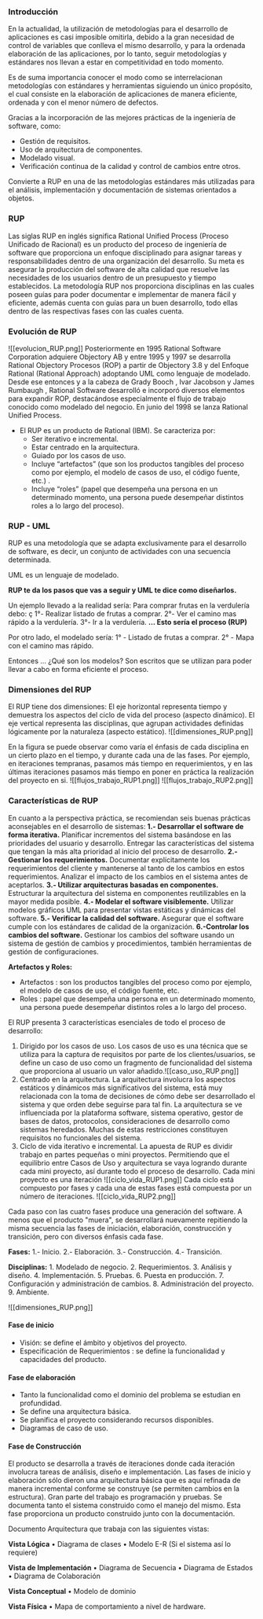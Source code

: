 ### Introducción

En la actualidad, la utilización de metodologías para el desarrollo de aplicaciones es casi imposible omitirla, debido a la gran necesidad de control de variables que conlleva el mismo desarrollo, y para la ordenada elaboración de las aplicaciones, por lo tanto, seguir metodologías y estándares nos llevan a estar en competitividad en todo momento.

Es de suma importancia conocer el modo como se interrelacionan metodologías con estándares y herramientas siguiendo un único propósito, el cual consiste en la elaboración de aplicaciones de manera eficiente, ordenada y con el menor número de defectos. 

Gracias a la incorporación de las mejores prácticas de la ingeniería de software, como: 
- Gestión de requisitos. 
- Uso de arquitectura de componentes. 
- Modelado visual. 
- Verificación continua de la calidad y control de cambios entre otros.

Convierte a RUP en una de las metodologías estándares más utilizadas para el análisis, implementación y documentación de sistemas orientados a objetos. 

### RUP 

Las siglas RUP en inglés significa Rational Unified Process (Proceso Unificado de Racional) es un producto del proceso de ingeniería de software que proporciona un enfoque disciplinado para asignar tareas y responsabilidades dentro de una organización del desarrollo. Su meta es asegurar la producción del software de alta calidad que resuelve las necesidades de los usuarios dentro de un presupuesto y tiempo establecidos. 
La metodología RUP nos proporciona disciplinas en las cuales poseen guías para poder documentar e implementar de manera fácil y eficiente, además cuenta con guías para un buen desarrollo, todo ellas dentro de las respectivas fases con las cuales cuenta. 

### Evolución de RUP

![[evolucion_RUP.png]]
Posteriormente en 1995 Rational Software Corporation adquiere Objectory AB y entre 1995 y 1997 se desarrolla Rational Objectory Procesos (ROP) a partir de Objectory 3.8 y del Enfoque Rational (Rational Approach) adoptando UML como lenguaje de modelado. 
Desde ese entonces y a la cabeza de Grady Booch , Ivar Jacobson y James Rumbaugh , Rational Software desarrolló e incorporó diversos elementos para expandir ROP, destacándose especialmente el flujo de trabajo conocido como modelado del negocio. En junio del 1998 se lanza Rational Unified Process. 

- El RUP es un producto de Rational (IBM). Se caracteriza por: 
	- Ser iterativo e incremental. 
	- Estar centrado en la arquitectura. 
	- Guiado por los casos de uso. 
	- Incluye “artefactos” (que son los productos tangibles del proceso como por ejemplo, el modelo de casos de uso, el código fuente, etc.) . 
	- Incluye “roles” (papel que desempeña una persona en un determinado momento, una persona puede desempeñar distintos roles a lo largo del proceso).

### RUP - UML

RUP es una metodología que se adapta exclusivamente para el desarrollo de software, es decir, un conjunto de actividades con una secuencia determinada. 

UML es un lenguaje de modelado.

**RUP te da los pasos que vas a seguir y UML te dice como diseñarlos.**

Un ejemplo llevado a la realidad sería: 
	Para comprar frutas en la verdulería debo: ç
	1°- Realizar listado de frutas a comprar. 
	2°- Ver el camino mas rápido a la verdulería. 3°- 
	Ir a la verdulería. 
**… Esto sería el proceso (RUP)**

Por otro lado, el modelado sería:
	1° - Listado de frutas a comprar. 
	2° - Mapa con el camino mas rápido. 

Entonces … 
¿Qué son los modelos? Son escritos que se utilizan para poder llevar a cabo en forma eficiente el proceso. 

### Dimensiones del RUP

El RUP tiene dos dimensiones: 
El eje horizontal representa tiempo y demuestra los aspectos del ciclo de vida del proceso (aspecto dinámico). 
El eje vertical representa las disciplinas, que agrupan actividades definidas lógicamente por la naturaleza (aspecto estático). 
![[dimensiones_RUP.png]]

En la figura se puede observar como varía el énfasis de cada disciplina en un cierto plazo en el tiempo, y durante cada una de las fases. Por ejemplo, en iteraciones tempranas, pasamos más tiempo en requerimientos, y en las últimas iteraciones pasamos más tiempo en poner en práctica la realización del proyecto en si. 
![[flujos_trabajo_RUP1.png]]
![[flujos_trabajo_RUP2.png]]

### Características de RUP

En cuanto a la perspectiva práctica, se recomiendan seis buenas prácticas aconsejables en el desarrollo de sistemas: 
**1.- Desarrollar el software de forma iterativa.** 
	Planificar incrementos del sistema basándose en las prioridades del usuario y desarrollo. Entregar las características del sistema que tengan la más alta prioridad al inicio del proceso de desarrollo. 
**2.- Gestionar los requerimientos.** 
	Documentar explícitamente los requerimientos del cliente y mantenerse al tanto de los cambios en estos requerimientos. Analizar el impacto de los cambios en el sistema antes de aceptarlos. 
**3.- Utilizar arquitecturas basadas en componentes.** 
	Estructurar la arquitectura del sistema en componentes reutilizables en la mayor medida posible. 
**4.- Modelar el software visiblemente.** 
	Utilizar modelos gráficos UML para presentar vistas estáticas y dinámicas del software. 
**5.- Verificar la calidad del software.** 
	Asegurar que el software cumple con los estándares de calidad de la organización. 
**6.-Controlar los cambios del software.** 
	Gestionar los cambios del software usando un sistema de gestión de cambios y procedimientos, también herramientas de gestión de configuraciones. 

**Artefactos y Roles:**
- Artefactos : son los productos tangibles del proceso como por ejemplo, el modelo de casos de uso, el código fuente, etc.
- Roles : papel que desempeña una persona en un determinado momento, una persona puede desempeñar distintos roles a lo largo del proceso.

El RUP presenta 3 características esenciales de todo el proceso de desarrollo:
1. Dirigido por los casos de uso. 
	Los casos de uso es una técnica que se utiliza para la captura de requisitos por parte de los clientes/usuarios, se define un caso de uso como un fragmento de funcionalidad del sistema que proporciona al usuario un valor añadido.![[caso_uso_RUP.png]]
2. Centrado en la arquitectura.
	La arquitectura involucra los aspectos estáticos y dinámicos más significativos del sistema, está muy relacionada con la toma de decisiones de cómo debe ser desarrollado el sistema y que orden debe seguirse para tal fin. La arquitectura se ve influenciada por la plataforma software, sistema operativo, gestor de bases de datos, protocolos, consideraciones de desarrollo como sistemas heredados. Muchas de estas restricciones constituyen requisitos no funcionales del sistema. 
3. Ciclo de vida iterativo e incremental.
	La apuesta de RUP es dividir trabajo en partes pequeñas o mini proyectos. Permitiendo que el equilibrio entre Casos de Uso y arquitectura se vaya logrando durante cada mini proyecto, así durante todo el proceso de desarrollo.
	Cada mini proyecto es una iteración ![[ciclo_vida_RUP1.png]]
	Cada ciclo está compuesto por fases y cada una de estas fases está compuesta por un número de iteraciones. ![[ciclo_vida_RUP2.png]]


Cada paso con las cuatro fases produce una generación del software. A menos que el producto "muera", se desarrollará nuevamente repitiendo la misma secuencia las fases de iniciación, elaboración, construcción y transición, pero con diversos énfasis cada fase.

**Fases:**
	1.- Inicio.
	2.- Elaboración. 
	3.- Construcción. 
	4.- Transición.

**Disciplinas:**
	1. Modelado de negocio. 
	2. Requerimientos. 
	3. Análisis y diseño. 
	4. Implementación. 
	5. Pruebas. 
	6. Puesta en producción. 
	7. Configuración y administración de cambios. 
	8. Administración del proyecto. 
	9. Ambiente.

![[dimensiones_RUP.png]]

#### Fase de inicio

- Visión: se define el ámbito y objetivos del proyecto. 
- Especificación de Requerimientos : se define la funcionalidad y capacidades del producto. 
#### Fase de elaboración

- Tanto la funcionalidad como el dominio del problema se estudian en profundidad. 
- Se define una arquitectura básica. 
- Se planifica el proyecto considerando recursos disponibles.
- Diagramas de caso de uso.

#### Fase de Construcción

El producto se desarrolla a través de iteraciones donde cada iteración involucra tareas de análisis, diseño e implementación. Las fases de inicio y elaboración sólo dieron una arquitectura básica que es aquí refinada de manera incremental conforme se construye (se permiten cambios en la estructura). Gran parte del trabajo es programación y pruebas. Se documenta tanto el sistema construido como el manejo del mismo. 
Esta fase proporciona un producto construido junto con la documentación.

Documento Arquitectura que trabaja con las siguientes vistas: 

**Vista Lógica** 
	• Diagrama de clases 
	• Modelo E-R (Si el sistema así lo requiere) 

**Vista de Implementación** 
	• Diagrama de Secuencia 
	• Diagrama de Estados 
	• Diagrama de Colaboración 

**Vista Conceptual** 
	• Modelo de dominio 

**Vista Física** 
	• Mapa de comportamiento a nivel de hardware. 
